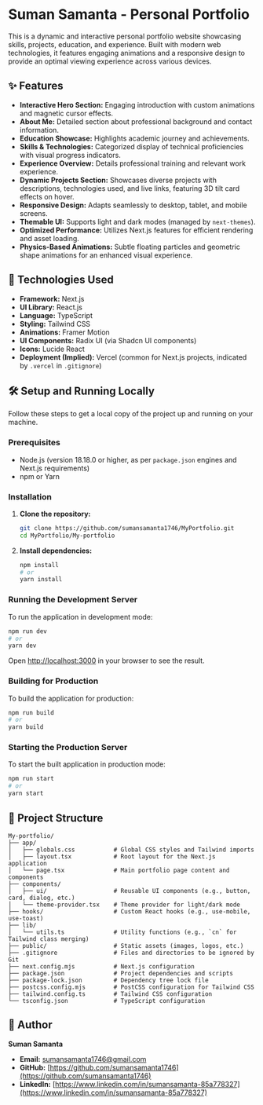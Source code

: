 # Suman Samanta - Personal Portfolio

This is a dynamic and interactive personal portfolio website showcasing skills, projects, education, and experience. Built with modern web technologies, it features engaging animations and a responsive design to provide an optimal viewing experience across various devices.

## ✨ Features

  * **Interactive Hero Section:** Engaging introduction with custom animations and magnetic cursor effects.
  * **About Me:** Detailed section about professional background and contact information.
  * **Education Showcase:** Highlights academic journey and achievements.
  * **Skills & Technologies:** Categorized display of technical proficiencies with visual progress indicators.
  * **Experience Overview:** Details professional training and relevant work experience.
  * **Dynamic Projects Section:** Showcases diverse projects with descriptions, technologies used, and live links, featuring 3D tilt card effects on hover.
  * **Responsive Design:** Adapts seamlessly to desktop, tablet, and mobile screens.
  * **Themable UI:** Supports light and dark modes (managed by `next-themes`).
  * **Optimized Performance:** Utilizes Next.js features for efficient rendering and asset loading.
  * **Physics-Based Animations:** Subtle floating particles and geometric shape animations for an enhanced visual experience.

## 🚀 Technologies Used

  * **Framework:** Next.js
  * **UI Library:** React.js
  * **Language:** TypeScript
  * **Styling:** Tailwind CSS
  * **Animations:** Framer Motion
  * **UI Components:** Radix UI (via Shadcn UI components)
  * **Icons:** Lucide React
  * **Deployment (Implied):** Vercel (common for Next.js projects, indicated by `.vercel` in `.gitignore`)

## 🛠️ Setup and Running Locally

Follow these steps to get a local copy of the project up and running on your machine.

### Prerequisites

  * Node.js (version 18.18.0 or higher, as per `package.json` engines and Next.js requirements)
  * npm or Yarn

### Installation

1.  **Clone the repository:**

    ```bash
    git clone https://github.com/sumansamanta1746/MyPortfolio.git
    cd MyPortfolio/My-portfolio
    ```

2.  **Install dependencies:**

    ```bash
    npm install
    # or
    yarn install
    ```

### Running the Development Server

To run the application in development mode:

```bash
npm run dev
# or
yarn dev
```

Open [http://localhost:3000](https://www.google.com/search?q=http://localhost:3000) in your browser to see the result.

### Building for Production

To build the application for production:

```bash
npm run build
# or
yarn build
```

### Starting the Production Server

To start the built application in production mode:

```bash
npm run start
# or
yarn start
```

## 📂 Project Structure

```
My-portfolio/
├── app/
│   ├── globals.css           # Global CSS styles and Tailwind imports
│   ├── layout.tsx            # Root layout for the Next.js application
│   └── page.tsx              # Main portfolio page content and components
├── components/
│   ├── ui/                   # Reusable UI components (e.g., button, card, dialog, etc.)
│   └── theme-provider.tsx    # Theme provider for light/dark mode
├── hooks/                    # Custom React hooks (e.g., use-mobile, use-toast)
├── lib/
│   └── utils.ts              # Utility functions (e.g., `cn` for Tailwind class merging)
├── public/                   # Static assets (images, logos, etc.)
├── .gitignore                # Files and directories to be ignored by Git
├── next.config.mjs           # Next.js configuration
├── package.json              # Project dependencies and scripts
├── package-lock.json         # Dependency tree lock file
├── postcss.config.mjs        # PostCSS configuration for Tailwind CSS
├── tailwind.config.ts        # Tailwind CSS configuration
└── tsconfig.json             # TypeScript configuration
```

## 👤 Author

**Suman Samanta**

  * **Email:** sumansamanta1746@gmail.com
  * **GitHub:** [https://github.com/sumansamanta1746](https://github.com/sumansamanta1746)
  * **LinkedIn:** [https://www.linkedin.com/in/sumansamanta-85a778327](https://www.linkedin.com/in/sumansamanta-85a778327)

